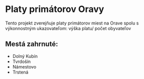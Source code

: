 # Platy primátorov Oravy

Tento projekt zverejňuje platy primátorov miest na Orave spolu s výkonnostným ukazovateľom: výška platu/ počet obyvateľov


## Mestá zahrnuté:
- Dolný Kubín
- Tvrdošín
- Námestovo
- Trstená
